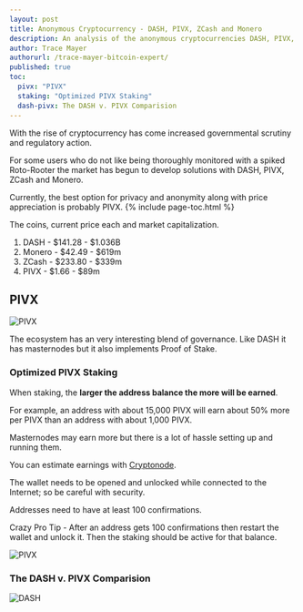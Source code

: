 ```yaml
---
layout: post
title: Anonymous Cryptocurrency - DASH, PIVX, ZCash and Monero
description: An analysis of the anonymous cryptocurrencies DASH, PIVX, ZCash and Monero. What to beware of!
author: Trace Mayer
authorurl: /trace-mayer-bitcoin-expert/
published: true
toc:
  pivx: "PIVX"
  staking: "Optimized PIVX Staking"
  dash-pivx: The DASH v. PIVX Comparision  
---
```


<p>With the rise of cryptocurrency has come increased governmental scrutiny and regulatory action.
<p>For some users who do not like being thoroughly monitored with a spiked Roto-Rooter the market has begun to develop solutions with DASH, PIVX, ZCash and Monero.
<p>Currently, the best option for privacy and anonymity along with price appreciation is probably PIVX.
{% include page-toc.html %}
<p>The coins, current price each and market capitalization.
<ol>
<li>DASH - $141.28 - $1.036B</li>
<li>Monero - $42.49 - $619m</li>
<li>ZCash - $233.80 - $339m</li>
<li>PIVX - $1.66 - $89m</li>
</ol>

<p><h2 id="pivx">PIVX</h2>
<p><img class="aligncenter src="/images/pivx-logo-300x300.png" alt="PIVX" width="300" height="300"/></p>
<p>The ecosystem has an very interesting blend of governance. Like DASH it has masternodes but it also implements Proof of Stake.
<p><h3 id="staking">Optimized PIVX Staking</h3>
<p>When staking, the <b>larger the address balance the more will be earned</b>.
<p>For example, an address with about 15,000 PIVX will earn about 50% more per PIVX than an address with about 1,000 PIVX.
<p>Masternodes may earn more but there is a lot of hassle setting up and running them.
<p>You can estimate earnings with <a href="http://cryptonode.co/">Cryptonode</a>.
<p>The wallet needs to be opened and unlocked while connected to the Internet; so be careful with security.
<p>Addresses need to have at least 100 confirmations.
<p>Crazy Pro Tip - After an address gets 100 confirmations then restart the wallet and unlock it. Then the staking should be active for that balance.
<p><img class="aligncenter src="/images/pivx-utxo-splitter.png" alt="PIVX" width="700" height="857"/></p>
<p><h3 id="dash-pivx">The DASH v. PIVX Comparision</h3>
<p><img class="aligncenter src="/images/DASH-PIVX-large.png" alt="DASH" width="700" height="1036"/></p>